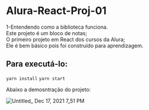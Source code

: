 # Alura-React-Proj-01
1-Entendendo como a biblioteca funciona.\
Este projeto é um bloco de notas;\
O primeiro projeto em React dos cursos da Alura;\
Ele é bem básico pois foi construído para aprendizagem.

## Para executá-lo:

 `yarn install`
 `yarn start`

Abaixo a demosntração do projeto:

![Untitled_ Dec 17, 2021 7_51 PM](https://user-images.githubusercontent.com/49179422/146617882-6309a653-2fab-40fd-8d4c-7d2266e6364a.gif)
